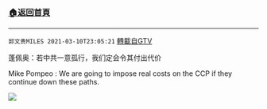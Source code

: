﻿###  [:house:返回首頁](https://github.com/ourhimalayas/txt)
---

`郭文贵MILES 2021-03-10T23:05:21` [轉載自GTV](https://gtv.org/web/#/UserInfo/5e596957357cc612d35a8044)

蓬佩奥：若中共一意孤行，我们定会令其付出代价

Mike Pompeo : We are going to impose real costs on the CCP if they continue down these paths.

[![](https://filegroup.gtv.org/cdn-cgi/image/width=600/https://filegroup.gtv.org/group6/web/20210310/23/05/0/162fe5c5b62f17cc007208774b6d1af2.jpg)](https://filegroup.gtv.org/group6/web/20210310/23/05/0/f1e2763ec97851ed039c2e6bf711f207.mp4)